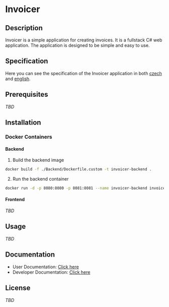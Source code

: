 # Invoicer

## Description
Invoicer is a simple application for creating invoices. It is a fullstack C# web application. The application is designed to be simple and easy to use.

## Specification
Here you can see the specification of the Invoicer application in both [czech](./docs/specification_cz.md) and [english](./docs/specification_en.md).

## Prerequisites
*TBD*

## Installation
### Docker Containers
#### Backend
 1. Build the backend image
```bash
docker build -f ./Backend/Dockerfile.custom -t invoicer-backend .
```
 2. Run the backend container
```bash
docker run -d -p 8080:8080 -p 8081:8081 --name invoicer-backend invoicer-backend
```

#### Frontend
*TBD*

## Usage
*TBD*

## Documentation
- User Documentation: [Click here](./docs/user-docs.md)
- Developer Documentation: [Click here](./docs/developer-docs.md)

## License
*TBD*
